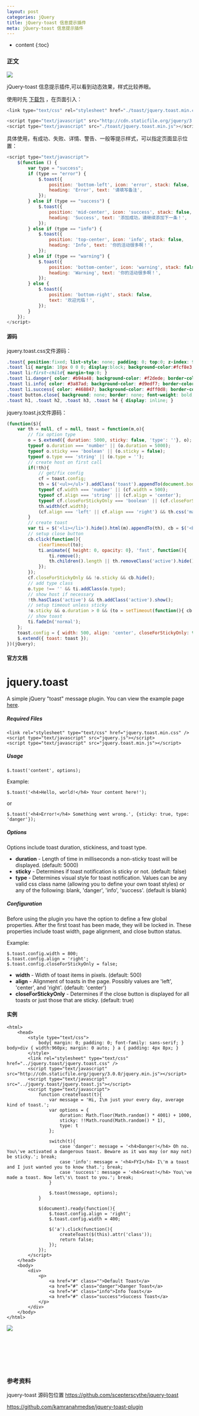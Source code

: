 ```yaml
---
layout: post
categories: jQuery
title: jQuery-toast 信息提示插件
meta: jQuery-toast 信息提示插件
---
```

* content
{:toc}

### 正文

![]({{site.baseurl}}/images/20210111/20210111110816.png)

jQuery-toast 信息提示插件,可以看到动态效果，样式比较养眼。

使用时先 [下载包](https://github.com/scepterscythe/jquery-toast) ，在页面引入：
```javascript
<link type="text/css" rel="stylesheet" href="./toast/jquery.toast.min.css"/>

<script type="text/javascript" src="http://cdn.staticfile.org/jquery/3.0.0/jquery.min.js"></script>
<script type="text/javascript" src="./toast/jquery.toast.min.js"></script>
```

具体使用，有成功、失败、详情、警告、一般等提示样式，可以指定页面显示位置：
```javascript
<script type="text/javascript">
    $(function () {
        var type = "success";
        if (type == "error") {
            $.toast({
                position: 'bottom-left', icon: 'error', stack: false,
                heading: 'Error', text: '请填写备注',
            });
        } else if (type == "success") {
            $.toast({
                position: 'mid-center', icon: 'success', stack: false,
                heading: 'Success', text: '添加成功，请继续添加下一条！',
            });
        } else if (type == "info") {
            $.toast({
                position: 'top-center', icon: 'info', stack: false,
                heading: 'Info', text: '你的活动很多啊！',
            });
        } else if (type == "warning") {
            $.toast({
                position: 'bottom-center', icon: 'warning', stack: false,
                heading: 'Warning', text: '你的活动很多啊！',
            });
        } else {
            $.toast({
                position: 'bottom-right', stack: false,
                text: '欢迎光临！',
            });
        }
    });
</script>
```

#### 源码

jquery.toast.css文件源码：
```css
.toast{ position:fixed; list-style: none; padding: 0; top:0; z-index: 999999; font-family: 'Helvetica Neue', Helvetica, Arial, sans-serif; font-size:14px; line-height:20px; }
.toast li{ margin: 10px 0 0 0; display:block; background-color:#fcf8e3; color:#c09853; border:1px solid #fbeed5; padding:5px 10px; border-radius: 4px; -webkit-border-radius: 4px; text-shadow: 0 1px 0 rgba(255, 255, 255, 0.5); box-shadow: 0 2px 5px rgba(0,0,0,.15); -webkit-box-shadow: 0 2px 5px rgba(0,0,0,.15); }
.toast li:first-child{ margin-top:0; }
.toast li.danger{ color: #b94a48; background-color: #f2dede; border-color: #eed3d7; }
.toast li.info{ color: #3a87ad; background-color: #d9edf7; border-color: #bce8f1; }
.toast li.success{ color: #468847; background-color: #dff0d8; border-color: #d6e9c6; }
.toast button.close{ background: none; border: none; font-weight: bold; font-size: 20px; line-height: 20px; float: right; padding: 0; margin: 0 0 0 5px; color: rgba(0,0,0,.25); cursor: pointer; }
.toast h1, .toast h2, .toast h3, .toast h4 { display: inline; }
```

jquery.toast.js文件源码：
```javascript
(function($){
	var th = null, cf = null, toast = function(m,o){
		// fix option type
		o = $.extend({ duration: 5000, sticky: false, 'type': ''}, o);
		typeof o.duration === 'number' || (o.duration = 5000);
		typeof o.sticky === 'boolean' || (o.sticky = false);
		typeof o.type === 'string' || (o.type = '');
		// create host on first call
		if(!th){ 
			// get/fix config
			cf = toast.config;
			th = $('<ul></ul>').addClass('toast').appendTo(document.body).hide();
			typeof cf.width === 'number' || (cf.width = 500);
			typeof cf.align === 'string' || (cf.align = 'center');
			typeof cf.closeForStickyOnly === 'boolean' || (cf.closeForStickyOnly = false);
			th.width(cf.width);
			(cf.align === 'left' || cf.align === 'right') && th.css('margin','5px').css(cf.align, '0') || th.css({left: '50%', margin: '5px 0 0 -' + (cf.width / 2) + 'px'});
		}
		// create toast
		var ti = $('<li></li>').hide().html(m).appendTo(th), cb = $('<button>&times;</button>').addClass('close').prependTo(ti), to = null;
		// setup close button
		cb.click(function(){
			clearTimeout(to);
			ti.animate({ height: 0, opacity: 0}, 'fast', function(){
				ti.remove();
				th.children().length || th.removeClass('active').hide();
			});
		});
		cf.closeForStickyOnly && !o.sticky && cb.hide();
		// add type class
		o.type !== '' && ti.addClass(o.type);
		// show host if necessary
		!th.hasClass('active') && th.addClass('active').show();
		// setup timeout unless sticky
		!o.sticky && o.duration > 0 && (to = setTimeout(function(){ cb.click(); }, o.duration));
		// show toast
		ti.fadeIn('normal');
	};
	toast.config = { width: 500, align: 'center', closeForStickyOnly: true };
	$.extend({ toast: toast });
})(jQuery);
```

#### 官方文档

jquery.toast
============

A simple jQuery "toast" message plugin. You can view the example page [here](http://htmlpreview.github.com/?https://github.com/Soldier-B/jquery.toast/blob/master/example/jquery.toast.html).


##### Required Files
    <link rel="stylesheet" type="text/css" href="jquery.toast.min.css" />
    <script type="text/javascript" src="jquery.js"></script>
    <script type="text/javascript" src="jquery.toast.min.js"></script>

##### Usage

    $.toast('content', options);

Example:

    $.toast('<h4>Hello, world!</h4> Your content here!');

or

    $.toast('<h4>Error!</h4> Something went wrong.', {sticky: true, type: 'danger'});

##### Options

Options include toast duration, stickiness, and toast type.

* **duration** - Length of time in milliseconds a non-sticky toast will be displayed. (default: 5000)
* **sticky** - Determines if toast notification is sticky or not. (default: false)
* **type** - Determines visual style for toast notification. Values can be any valid css class name (allowing you to define your own toast styles) or any of the following: blank, 'danger', 'info', 'success'. (default is blank)


##### Configuration

Before using the plugin you have the option to define a few global properties. After the first toast has been made, they will be locked in.
These properties include toast width, page alignment, and close button status.

Example:

    $.toast.config.width = 800;
    $.toast.config.align = 'right';
    $.toast.config.closeForStickyOnly = false;

* **width** - Width of toast items in pixels. (default: 500)
* **align** - Alignment of toasts in the page. Possibly values are 'left', 'center', and 'right'. (default: 'center')
* **closeForStickyOnly** - Determines if the close button is displayed for all toasts or just those that are sticky. (default: true)

#### 实例

```
<html>
	<head>
		<style type="text/css">
			body{ margin: 0; padding: 0; font-family: sans-serif; } body>div { width:960px; margin: 0 auto; } a { padding: 4px 8px; }
		</style>
		<link rel="stylesheet" type="text/css" href="../jquery.toast/jquery.toast.css" />
		<script type="text/javascript" src="http://cdn.staticfile.org/jquery/3.0.0/jquery.min.js"></script>
		<script type="text/javascript" src="../jquery.toast/jquery.toast.js"></script>
		<script type="text/javascript">
			function createToast(t){
				var message = 'Hi, I\m just your every day, average kind of toast.';
				var options = {
					duration: Math.floor(Math.random() * 4001) + 1000,
					sticky: !!Math.round(Math.random() * 1),
					type: t
				};
				
				switch(t){
					case 'danger': message = '<h4>Danger!</h4> Oh no. You\'ve activated a dangerous toast. Beware as it was may (or may not) be sticky.'; break;
					case 'info': message = '<h4>FYI</h4> I\'m a toast and I just wanted you to know that.'; break;
					case 'success': message = '<h4>Great!</h4> You\'ve made a toast. Now let\'s\ toast to you.'; break;
				}
				
				$.toast(message, options);
			}
			
			$(document).ready(function(){
				$.toast.config.align = 'right';
				$.toast.config.width = 400;
				
				$('a').click(function(){
					createToast($(this).attr('class'));
					return false;
				});
			});
		</script>
	</head>
	<body>
		<div>
			<p>
				<a href="#" class="">Default Toast</a>
				<a href="#" class="danger">Danger Toast</a>
				<a href="#" class="info">Info Toast</a>
				<a href="#" class="success">Success Toast</a>
			</p>
		</div>
	</body>
</html>
```

![]({{site.baseurl}}/images/20210111/20210111115213.png)

<br/><br/><br/><br/><br/>
### 参考资料 

jquery-toast 源码包位置 <https://github.com/scepterscythe/jquery-toast>

<https://github.com/kamranahmedse/jquery-toast-plugin>

